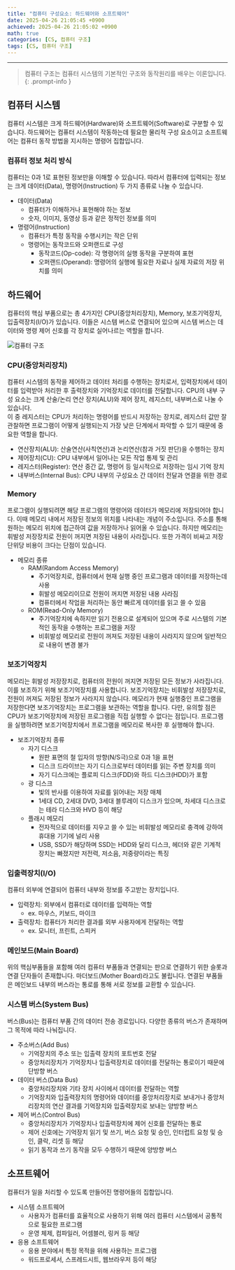 ```yaml
--- 
title: "컴퓨터 구성요소: 하드웨어와 소프트웨어" 
date: 2025-04-26 21:05:45 +0900
achieved: 2025-04-26 21:05:02 +0900
math: true
categories: [CS, 컴퓨터 구조]
tags: [CS, 컴퓨터 구조]
---
```

---------- 	
> 컴퓨터 구조는 컴퓨터 시스템의 기본적인 구조와 동작원리를 배우는 이론입니다. 
{: .prompt-info } 

## **컴퓨터 시스템**
컴퓨터 시스템은 크게 하드웨어(Hardware)와 소프트웨어(Software)로 구분할 수 있습니다. 하드웨어는 컴퓨터 시스템이 작동하는데 필요한 물리적 구성 요소이고 소프트웨어는 컴퓨터 동작 방법을 지시하는 명령어 집합입니다. 

### **컴퓨터 정보 처리 방식**
컴퓨터는 0과 1로 표현된 정보만을 이해할 수 있습니다. 따라서 컴퓨터에 입력되는 정보는 크게 데이터(Data), 명령어(Instruction) 두 가지 종류로 나눌 수 있습니다.  
- 데이터(Data)
    - 컴퓨터가 이해하거나 표현해야 하는 정보
    - 숫자, 이미지, 동영상 등과 같은 정적인 정보를 의미 
- 명령어(Instruction)
    - 컴퓨터가 특정 동작을 수행시키는 작은 단위
    - 명령어는 동작코드와 오퍼랜드로 구성
        - 동작코드(Op-code): 각 명령어의 실행 동작을 구분하여 표현
        - 오퍼랜드(Operand): 명령어의 실행에 필요한 자료나 실제 자료의 저장 위치를 의미 

## **하드웨어**

컴퓨터의 핵심 부품으로는 총 4가지인 CPU(중앙처리장치), Memory, 보조기억장치, 입출력장치(I/O)가 있습니다. 이들은 시스템 버스로 연결되어 있으며 시스템 버스는 데이터와 명령 제어 신호를 각 장치로 실어나르는 역할을 합니다. 

![컴퓨터 구조](https://img1.daumcdn.net/thumb/R1280x0/?scode=mtistory2&fname=https%3A%2F%2Fblog.kakaocdn.net%2Fdn%2FbjXThF%2FbtrS5PqX9o1%2Fp7Culq9hqqNsMEFMGTQYo0%2Fimg.png)

### **CPU(중앙처리장치)**
컴퓨터 시스템의 동작을 제어하고 데이터 처리를 수행하는 장치로서, 입력장치에서 데이터를 입력받아 처리한 후 출력장치와 기억장치로 데이터를 전달합니다. CPU의 내부 구성 요소는 크게 산술/논리 연산 장치(ALU)와 제어 장치, 레지스터, 내부버스로 나눌 수 있습니다. <br>
이 중 레지스터는 CPU가 처리하는 명령어를 반드시 저장하는 장치로, 레지스터 값만 잘 관찰하면 프로그램이 어떻게 실행되는지 가장 낮은 단계에서 파악할 수 있기 때문에 중요한 역할을 합니다. 

- 연산장치(ALU): 산술연산(사칙연산)과 논리연산(참과 거짓 판단)을 수행하는 장치
- 제어장치(CU): CPU 내부에서 일어나는 모든 작업 통제 및 관리
- 레지스터(Register): 연산 중간 값, 명령어 등 일시적으로 저장하는 임시 기억 장치 
- 내부버스(Internal Bus): CPU 내부의 구성요소 간 데이터 전달과 연결을 위한 경로

### **Memory**
프로그램이 실행되려면 해당 프로그램의 명령어와 데이터가 메모리에 저장되어야 합니다. 이때 메모리 내에서 저장된 정보의 위치를 나타내는 개념이 주소입니다. 주소를 통해 원하는 메모리 위치에 접근하여 값을 저장하거나 읽어올 수 있습니다. 하지만 메모리는 휘발성 저장장치로 전원이 꺼지면 저장된 내용이 사라집니다. 또한 가격이 비싸고 저장 단위당 비용이 크다는 단점이 있습니다. 

- 메모리 종류
    - RAM(Random Access Memory)
        - 주기억장치로, 컴퓨터에서 현재 실행 중인 프로그램과 데이터를 저장하는데 사용
        - 휘발성 메모리이므로 전원이 꺼지면 저장된 내용 사라짐
        - 컴퓨터에서 작업을 처리하는 동안 빠르게 데이터를 읽고 쓸 수 있음
    - ROM(Read-Only Memory)
        - 주기억장치에 속하지만 읽기 전용으로 설계되어 있으며 주로 시스템의 기본적인 동작을 수행하는 프로그램을 저장
        - 비휘발성 메모리로 전원이 꺼져도 저장된 내용이 사라지지 않으며 일반적으로 내용이 변경 불가

### **보조기억장치**
메모리는 휘발성 저장장치로, 컴퓨터의 전원이 꺼지면 저장된 모든 정보가 사라집니다. 이를 보조하기 위해 보조기억장치를 사용합니다. 보조기억장치는 비휘발성 저장장치로, 전원이 꺼져도 저장된 정보가 사라지지 않습니다. 메모리가 현재 실행중인 프로그램을 저장한다면 보조기억장치는 프로그램을 보관하는 역할을 합니다. 다만, 유의할 점은 CPU가 보조기억장치에 저장된 프로그램을 직접 실행할 수 없다는 점입니다. 프로그램을 실행하려면 보조기억장치에서 프로그램을 메모리로 복사한 후 실행해야 합니다. 

- 보조기억장치 종류
    - 자기 디스크
        - 원판 표면의 철 입자의 방향(N/S극)으로 0과 1을 표현
        - 디스크 드라이브는 자기 디스크로부터 데이터를 읽는 주변 장치를 의미 
        - 자기 디스크에는 플로피 디스크(FDD)와 하드 디스크(HDD)가 포함
    - 광 디스크
        - 빛의 반사를 이용하여 자료를 읽어내는 저장 매체
        - 1세대 CD, 2세대 DVD, 3세대 블루레이 디스크가 있으며, 차세대 디스크로는 테라 디스크와 HVD 등이 해당
    - 플래시 메모리
        - 전자적으로 데이터를 지우고 쓸 수 있는 비휘발성 메모리로 충격에 강하여 휴대용 기기에 널리 사용
        - USB, SSD가 해당하며 SSD는 HDD와 달리 디스크, 헤더와 같은 기계적 장치는 빠졌지만 저전력, 저소음, 저중량이라는 특징

### **입출력장치(I/O)**
컴퓨터 외부에 연결되어 컴퓨터 내부와 정보를 주고받는 장치입니다. 

- 입력장치: 외부에서 컴퓨터로 데이터를 입력하는 역할
    - ex. 마우스, 키보드, 마이크
- 출력장치: 컴퓨터가 처리한 결과를 외부 사용자에게 전달하는 역할
    - ex. 모니터, 프린트, 스피커 

### **메인보드(Main Board)** 
위의 핵심부품들을 포함해 여러 컴퓨터 부품들과 연결되는 판으로 연결하기 위한 슬롯과 연결 단자들이 존재합니다. 마더보드(Mother Board)라고도 불립니다. 연결된 부품들은 메인보드 내부의 버스라는 통로를 통해 서로 정보를 교환할 수 있습니다. 

### **시스템 버스(System Bus)** 
버스(Bus)는 컴퓨터 부품 간의 데이터 전송 경로입니다. 다양한 종류의 버스가 존재하며 그 목적에 따라 나눠집니다. 

- 주소버스(Add Bus)
    - 기억장치의 주소 또는 입출력 장치의 포트번호 전달
    - 중앙처리장치가 기억장치나 입출력장치로 데이터를 전달하는 통로이기 때문에 단방향 버스 
- 데이터 버스(Data Bus)
    - 중앙처리장치와 기타 장치 사이에서 데이터를 전달하는 역할
    - 기억장치와 입출력장치의 명령어와 데이터를 중앙처리장치로 보내거나 중앙처리장치의 연산 결과를 기억장치와 입출력장치로 보내는 양방향 버스
- 제어 버스(Control Bus)
    - 중앙처리장치가 기억장치나 입출력장치에 제어 신호를 전달하는 통로
    - 제어 신호에는 기억장치 읽기 및 쓰기, 버스 요청 및 승인, 인터럽트 요청 및 승인, 클락, 리셋 등 해당
    - 읽기 동작과 쓰기 동작을 모두 수행하기 때문에 양방향 버스 

## **소프트웨어**
컴퓨터가 일을 처리할 수 있도록 만들어진  명령어들의 집합입니다. 

- 시스템 소프트웨어 
    - 사용자가 컴퓨터를 효율적으로 사용하기 위해 여러 컴퓨터 시스템에서 공통적으로 필요한 프로그램
    - 운영 체제, 컴파일러, 어셈블러, 링커 등 해당
- 응용 소프트웨어 
    - 응용 분야에서 특정 목적을 위해 사용하는 프로그램 
    - 워드프로세서, 스프레드시트, 웹브라우저 등이 해당